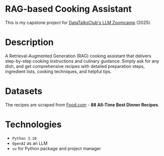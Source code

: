 # RAG-based Cooking Assistant

This is my capstone project for [DataTalksClub's LLM Zoomcamp](https://github.com/DataTalksClub/llm-zoomcamp/tree/main) (2025).

# Description

A Retrieval-Augmented Generation (RAG) cooking assistant that delivers step-by-step cooking instructions and culinary guidance. Simply ask for any dish, and get comprehensive recipes with detailed preparation steps, ingredient lists, cooking techniques, and helpful tips.

# Datasets

The recipes are scraped from [Food.com](Food.com) - **88 All-Time Best Dinner Recipes**.

# Technologies
- `Python 3.10`
- `OpenAI` as an LLM
- `uv` for Python package and project manager

